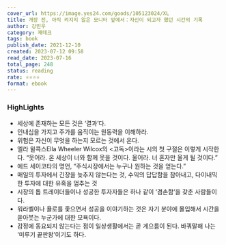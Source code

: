 ```yaml
---
cover_url: https://image.yes24.com/goods/105123024/XL
title: 개장 전, 아직 켜지지 않은 모니터 앞에서：자신이 되고자 했던 시간의 기록
author: 강민우
category: 재테크
tags: book
publish_date: 2021-12-10
created: 2023-07-12 09:58
read_date: 2023-07-16
total_page: 248
status: reading
rate: ⭐⭐⭐⭐ 
format: ebook 
---
```


### HighLights

- 세상에 존재하는 모든 것은 ‘결과’다.
- 인내심을 가지고 주가를 움직이는 원동력을 이해하라.
- 위험은 자신이 무엇을 하는지 모르는 것에서 온다.
- 엘라 윌콕스Ella Wheeler Wilcox의 &lt;고독>이라는 시의 첫 구절은 이렇게 시작한다. “웃어라. 온 세상이 너와 함께 웃을 것이다. 울어라. 너 혼자만 울게 될 것이다.”
- 에드 세이코타의 명언, “주식시장에서는 누구나 원하는 것을 얻는다.”
- 매일의 투자에서 긴장을 늦추지 않는다는 것, 수익의 답답함을 참아내고, 다이내믹한 투자에 대한 유혹을 멈추는 것
- 시장의 톱 트레이더들이나 성공한 투자자들은 하나 같이 ‘겸손함’을 갖춘 사람들이다.
- 워라벨이나 욜로를 좇으면서 성공을 이야기하는 것은 자기 분야에 몰입해서 시간을 쏟아붓는 누군가에 대한 모욕이다.
- 감정에 동요되지 않는다는 점이 일상생활에서는 곧 게으름이 된다. 바꿔말해 나는 ‘미루기 끝판왕’이기도 하다.
